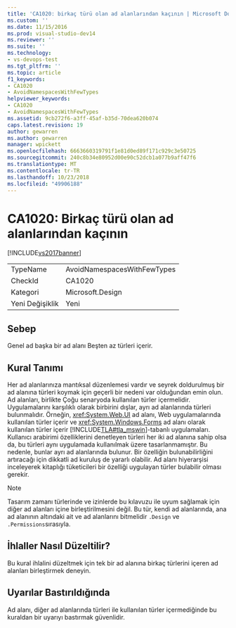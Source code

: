```yaml
---
title: 'CA1020: birkaç türü olan ad alanlarından kaçının | Microsoft Docs'
ms.custom: ''
ms.date: 11/15/2016
ms.prod: visual-studio-dev14
ms.reviewer: ''
ms.suite: ''
ms.technology:
- vs-devops-test
ms.tgt_pltfrm: ''
ms.topic: article
f1_keywords:
- CA1020
- AvoidNamespacesWithFewTypes
helpviewer_keywords:
- CA1020
- AvoidNamespacesWithFewTypes
ms.assetid: 9cb272f6-a3ff-45af-b35d-70dea620b074
caps.latest.revision: 19
author: gewarren
ms.author: gewarren
manager: wpickett
ms.openlocfilehash: 6663660319791f1e81d0ed89f171c929c3e50725
ms.sourcegitcommit: 240c8b34e80952d00e90c52dcb1a077b9aff47f6
ms.translationtype: MT
ms.contentlocale: tr-TR
ms.lasthandoff: 10/23/2018
ms.locfileid: "49906188"
---
```

# <a name="ca1020-avoid-namespaces-with-few-types"></a>CA1020: Birkaç türü olan ad alanlarından kaçının
[!INCLUDE[vs2017banner](../includes/vs2017banner.md)]

|||
|-|-|
|TypeName|AvoidNamespacesWithFewTypes|
|CheckId|CA1020|
|Kategori|Microsoft.Design|
|Yeni Değişiklik|Yeni|

## <a name="cause"></a>Sebep
 Genel ad başka bir ad alanı Beşten az türleri içerir.

## <a name="rule-description"></a>Kural Tanımı
 Her ad alanlarınıza mantıksal düzenlemesi vardır ve seyrek doldurulmuş bir ad alanına türleri koymak için geçerli bir nedeni var olduğundan emin olun. Ad alanları, birlikte Çoğu senaryoda kullanılan türler içermelidir. Uygulamalarını karşılıklı olarak birbirini dışlar, ayrı ad alanlarında türleri bulunmalıdır. Örneğin, <xref:System.Web.UI> ad alanı, Web uygulamalarında kullanılan türler içerir ve <xref:System.Windows.Forms> ad alanı olarak kullanılan türler içerir [!INCLUDE[TLA#tla_mswin](../includes/tlasharptla-mswin-md.md)]-tabanlı uygulamaları. Kullanıcı arabirimi özelliklerini denetleyen türleri her iki ad alanına sahip olsa da, bu türleri aynı uygulamada kullanılmak üzere tasarlanmamıştır. Bu nedenle, bunlar ayrı ad alanlarında bulunur. Bir özelliğin bulunabilirliğini artıracağı için dikkatli ad kuruluş de yararlı olabilir. Ad alanı hiyerarşisi inceleyerek kitaplığı tüketicileri bir özelliği uygulayan türler bulabilir olması gerekir.

> [!NOTE]
>  Tasarım zamanı türlerinde ve izinlerde bu kılavuzu ile uyum sağlamak için diğer ad alanları içine birleştirilmesini değil. Bu tür, kendi ad alanlarında, ana ad alanının altındaki ait ve ad alanlarını bitmelidir `.Design` ve `.Permissions`sırasıyla.

## <a name="how-to-fix-violations"></a>İhlaller Nasıl Düzeltilir?
 Bu kural ihlalini düzeltmek için tek bir ad alanına birkaç türlerini içeren ad alanları birleştirmek deneyin.

## <a name="when-to-suppress-warnings"></a>Uyarılar Bastırıldığında
 Ad alanı, diğer ad alanlarında türleri ile kullanılan türler içermediğinde bu kuraldan bir uyarıyı bastırmak güvenlidir.



